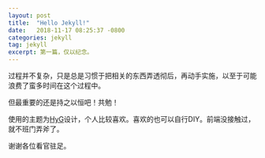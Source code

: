 ```yaml
---
layout: post
title:  "Hello Jekyll!"
date:   2018-11-17 08:25:37 -0800
categories: jekyll
tag: jekyll
excerpt: 第一篇，仅以纪念。
---
```

过程并不复杂，只是总是习惯于把相关的东西弄透彻后，再动手实施，以至于可能浪费了蛮多时间在这个过程中。

但最重要的还是持之以恒吧！共勉！

使用的主题为[HyG](https://github.com/Gaohaoyang)设计，个人比较喜欢。喜欢的也可以自行DIY。前端没接触过，就不班门弄斧了。

谢谢各位看官驻足。

